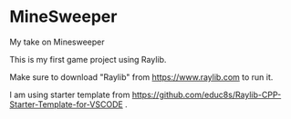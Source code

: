 # MineSweeper
My take on Minesweeper

This is my first game project using Raylib. 

Make sure to download "Raylib" from https://www.raylib.com to run it.

I am using starter template from https://github.com/educ8s/Raylib-CPP-Starter-Template-for-VSCODE .
